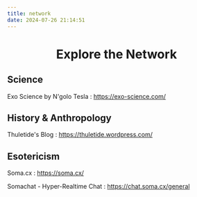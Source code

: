 ```yaml
---
title: network
date: 2024-07-26 21:14:51
---
```


<center><h1> Explore the Network </h1></center>


## Science

Exo Science by N'golo Tesla : https://exo-science.com/


## History & Anthropology

Thuletide's Blog : https://thuletide.wordpress.com/

## Esotericism

Soma.cx : https://soma.cx/

Somachat - Hyper-Realtime Chat : https://chat.soma.cx/general